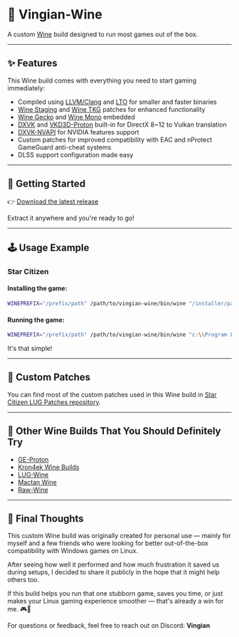 # 🍷 Vingian-Wine

A custom [Wine](https://www.winehq.org/) build designed to run most games out of the box.

---

## ✨ Features

This Wine build comes with everything you need to start gaming immediately:

* Compiled using [LLVM/Clang](https://clang.llvm.org/) and [LTO](https://llvm.org/docs/LinkTimeOptimization.html) for smaller and faster binaries
* [Wine Staging](https://gitlab.winehq.org/wine/wine-staging) and [Wine TKG](https://github.com/Frogging-Family/wine-tkg-git) patches for enhanced functionality
* [Wine Gecko](https://gitlab.winehq.org/wine/wine-gecko) and [Wine Mono](https://gitlab.winehq.org/mono/wine-mono) embedded
* [DXVK](https://github.com/doitsujin/dxvk) and [VKD3D-Proton](https://github.com/HansKristian-Work/vkd3d-proton) built-in for DirectX 8~12 to Vulkan translation
* [DXVK-NVAPI](https://github.com/jp7677/dxvk-nvapi) for NVIDIA features support
* Custom patches for improved compatibility with EAC and nProtect GameGuard anti-cheat systems
* DLSS support configuration made easy

---

## 🚀 Getting Started

👉 [Download the latest release](https://github.com/vingian/vingian-wine/releases)

Extract it anywhere and you're ready to go!

---

## 🕹️ Usage Example

### Star Citizen

#### Installing the game:
```bash
WINEPREFIX="/prefix/path" /path/to/vingian-wine/bin/wine "/installer/path/RSI Launcher-Setup.exe"
```

#### Running the game:
```bash
WINEPREFIX="/prefix/path" /path/to/vingian-wine/bin/wine "c:\\Program Files\\Roberts Space Industries\\RSI Launcher\\RSI Launcher.exe"
```

It's that simple!

---

## 🧩 Custom Patches

You can find most of the custom patches used in this Wine build in [Star Citizen LUG Patches repository](https://github.com/starcitizen-lug/patches).

---

## 🧪 Other Wine Builds That You Should Definitely Try

- [GE-Proton](https://github.com/GloriousEggroll/proton-ge-custom/releases)
- [Kron4ek Wine Builds](https://github.com/Kron4ek/Wine-Builds/releases)
- [LUG-Wine](https://github.com/starcitizen-lug/lug-wine/releases)
- [Mactan Wine](https://github.com/mactan-sc/mactan-sc-wine/releases)
- [Raw-Wine](https://github.com/starcitizen-lug/raw-wine/releases)

---

## 💭 Final Thoughts

This custom Wine build was originally created for personal use — mainly for myself and a few friends who were looking for better out-of-the-box compatibility with Windows games on Linux.

After seeing how well it performed and how much frustration it saved us during setups, I decided to share it publicly in the hope that it might help others too.

If this build helps you run that one stubborn game, saves you time, or just makes your Linux gaming experience smoother — that's already a win for me. 🎮🐧

For questions or feedback, feel free to reach out on Discord: **Vingian**
